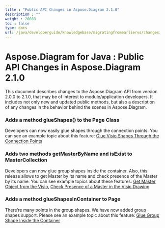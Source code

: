 ```yaml
---
title : "Public API Changes in Aspose.Diagram 2.1.0" 
description : "" 
weight : 20088 
toc : false
type: docs
url: /java/developerguide/knowledgebase/migratingfromearliervs/changesin2xx/public+api+changes+in+aspose.diagram+2.1.0/
---
```


# Aspose.Diagram for Java : Public API Changes in Aspose.Diagram 2.1.0


This document describes changes to the Aspose.Diagram API from version 2.0.0 to 2.1.0, that may be of interest to module/application developers. It includes not only new and updated public methods, but also a description of any changes in the behavior behind the scenes in Aspose.Diagram. 

### Adds a method glueShapes() to the Page Class

Developers can now easily glue shapes through the connection points. You can see an example topic about this feature: [Glue Visio Shapes Through the Connection Points](/pages/createpage.action?spaceKey=diagramjava&title=Glue+Visio+Shapes+Together+with+Connection+Point&linkCreation=true&fromPageId=18612597)

### Adds two methods getMasterByName and isExist to MasterCollection

Developers can now glue group shapes inside the container. Also, this release allows to get Master by its name and check presence of the Master by its name. You can see example topics about these features: [Get Master Object from the Visio](/pages/createpage.action?spaceKey=diagramjava&title=Get+Master+Object+from+Drawing&linkCreation=true&fromPageId=18612597), [Check Presence of a Master in the Visio Drawing](/pages/createpage.action?spaceKey=diagramjava&title=Check+Presence+of+a+Master+in+the+Visio+Drawing&linkCreation=true&fromPageId=18612597)

### Adds a method glueShapesInContainer to Page

There’re many points in the group shapes. We have now added group shapes support. Please see an example topic about this feature: [Glue Group Shape Inside the Container](/pages/createpage.action?spaceKey=diagramjava&title=Glue+Shapes+Inside+the+Container&linkCreation=true&fromPageId=18612597)

